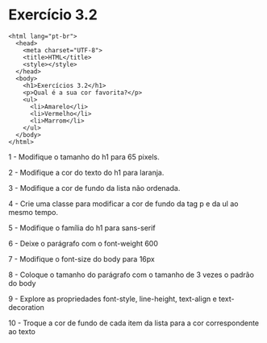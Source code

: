 # Exercício 3.2

```<!DOCTYPE html>
<html lang="pt-br">
  <head>
    <meta charset="UTF-8">
    <title>HTML</title>
    <style></style>
  </head>
  <body>
    <h1>Exercícios 3.2</h1>
    <p>Qual é a sua cor favorita?</p>
    <ul>
      <li>Amarelo</li>
      <li>Vermelho</li>
      <li>Marrom</li>
    </ul>
  </body>
</html>
```
1 - Modifique o tamanho do h1 para 65 pixels.

2 - Modifique a cor do texto do h1 para laranja.

3 - Modifique a cor de fundo da lista não ordenada.

4 - Crie uma classe para modificar a cor de fundo da tag p e da ul ao mesmo tempo.

5 -  Modifique o família do h1 para sans-serif

6 - Deixe o parágrafo com o font-weight 600

7 - Modifique o font-size do body para 16px

8 - Coloque o tamanho do parágrafo com o tamanho de 3 vezes o padrão do body

9 - Explore as propriedades font-style, line-height, text-align e text-decoration

10 - Troque a cor de fundo de cada item da lista para a cor correspondente ao texto
